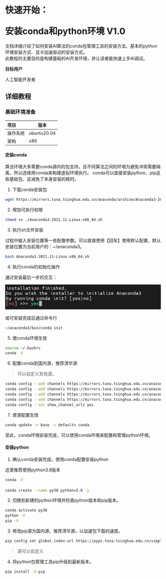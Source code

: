 # <p class="hidden">快速开始：</p>安装conda和python环境 V1.0

文档详细介绍了如何安装AI算法的conda包管理工具的安装方法、基本的python环境安装方式、显卡加速驱动的安装方式。
<br>此教程的主要目的是构建基础的AI开发环境，并让读者能快速上手AI调试。

**目标用户**  

人工智能开发者

## 详细教程

### 基础环境准备

| 项目     | 版本        |
| :------- | ----------- |
| 操作系统 | ubuntu20.04 |
| 架构     | x86         |

#### 安装conda

算法环境大多需要conda源内的包支持，且不同算法之间的环境为避免冲突需要隔离，所以选择用conda来构建虚拟环境执行。
conda可以直接安装python、pip这些基础包，这减免了本身安装的耗时。

1. 下载conda安装包

```bash
wget https://mirrors.tuna.tsinghua.edu.cn/anaconda/archive/Anaconda3-2021.11-Linux-x86_64.sh
```

2. 增加可执行权限

```bash
chmod +x ./Anaconda3-2021.11-Linux-x86_64.sh
```

3. 执行sh文件安装

过程中输入安装位置等一些配置参数。可以直接使用【回车】使用默认配置，默认安装位置为当前用户的：~/anaconda3。

```bash
bash Anaconda3-2021.11-Linux-x86_64.sh
```

4. 执行conda的初始化操作

通过安装最后一步的交互：

![alt text](../getStarted/doc/image.png)

或可安装完成后通过命令行

```bash
~/anaconda3/bin/conda init
```

5. 使conda环境生效

```bash
source ~/.bashrc
conda -V
```

6. 配置conda到国内源，推荐清华源

> 可以自定义其他源。

```bash
conda config --add channels https://mirrors.tuna.tsinghua.edu.cn/anaconda/pkgs/main/
conda config --add channels https://mirrors.tuna.tsinghua.edu.cn/anaconda/pkgs/r/
conda config --add channels https://mirrors.tuna.tsinghua.edu.cn/anaconda/pkgs/msys2/
conda config --add channels https://mirrors.tuna.tsinghua.edu.cn/anaconda/cloud/conda-forge/
conda config --set show_channel_urls yes
```

7. 使源配置生效

```bash
conda update -n base -c defaults conda
```

至此，conda环境安装完成，可以使用conda环境来配置和管理python环境。

#### 安装python

1. 确认conda安装完成，使用conda配置安装python

这里推荐使用python3.8版本

```bash
conda -V

conda create --name py38 python=3.8 -y
```

2. 切换到新建的python环境并检查python版本和pip版本。

```bash
conda activate py38
python -V
pip -V
```

3. 修改pip源为国内源，推荐清华源，以加速包下载的速度。

```bash
pip config set global.index-url https://pypi.tuna.tsinghua.edu.cn/simple
```
> 源可以自定义

4. 将python包管理工具pip升级到最新版本。

```bash
pip install -U pip
```
